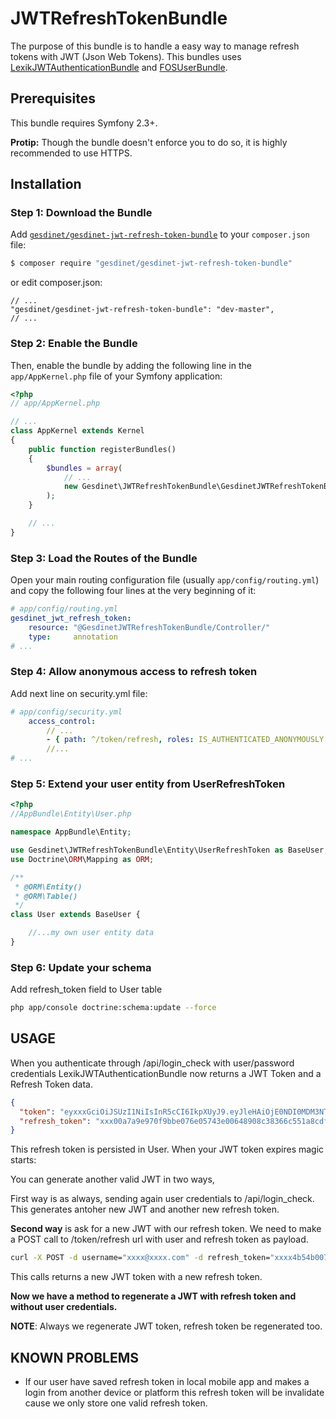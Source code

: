 JWTRefreshTokenBundle
=====================

The purpose of this bundle is to handle a easy way to manage refresh tokens with JWT (Json Web Tokens). This bundles uses [LexikJWTAuthenticationBundle](https://github.com/lexik/LexikJWTAuthenticationBundle) and [FOSUserBundle](https://github.com/FriendsOfSymfony/FOSUserBundle).

Prerequisites
-------------

This bundle requires Symfony 2.3+.

**Protip:** Though the bundle doesn't enforce you to do so, it is highly recommended to use HTTPS. 

Installation
------------

### Step 1: Download the Bundle

Add [`gesdinet/gesdinet-jwt-refresh-token-bundle`](https://packagist.org/packages/gesdinet/gesdinet-jwt-refresh-token-bundle) to your `composer.json` file:

```bash
$ composer require "gesdinet/gesdinet-jwt-refresh-token-bundle"
```

or edit composer.json:
    
    // ...
    "gesdinet/gesdinet-jwt-refresh-token-bundle": "dev-master",
    // ...
    
### Step 2: Enable the Bundle

Then, enable the bundle by adding the following line in the `app/AppKernel.php` file of your Symfony application:

```php
<?php
// app/AppKernel.php

// ...
class AppKernel extends Kernel
{
    public function registerBundles()
    {
        $bundles = array(
            // ...
            new Gesdinet\JWTRefreshTokenBundle\GesdinetJWTRefreshTokenBundle(),
        );
    }

    // ...
}
```

### Step 3: Load the Routes of the Bundle

Open your main routing configuration file (usually `app/config/routing.yml`) and copy the following four lines at the very beginning of it:

```yaml
# app/config/routing.yml
gesdinet_jwt_refresh_token:
    resource: "@GesdinetJWTRefreshTokenBundle/Controller/"
    type:     annotation
# ...
```

### Step 4: Allow anonymous access to refresh token

Add next line on security.yml file:

```yaml
# app/config/security.yml
    access_control:
        // ...
        - { path: ^/token/refresh, roles: IS_AUTHENTICATED_ANONYMOUSLY }
        //...
# ...
```

### Step 5: Extend your user entity from UserRefreshToken

```php
<?php
//AppBundle\Entity\User.php

namespace AppBundle\Entity;

use Gesdinet\JWTRefreshTokenBundle\Entity\UserRefreshToken as BaseUser;
use Doctrine\ORM\Mapping as ORM;

/**
 * @ORM\Entity()
 * @ORM\Table()
 */
class User extends BaseUser {

    //...my own user entity data
}
```
### Step 6: Update your schema

Add refresh_token field to User table

```bash
php app/console doctrine:schema:update --force
```

USAGE
-----

When you authenticate through /api/login_check with user/password credentials LexikJWTAuthenticationBundle now returns a JWT Token and a Refresh Token data.

```json
{
  "token": "eyxxxGciOiJSUzI1NiIsInR5cCI6IkpXUyJ9.eyJleHAiOjE0NDI0MDM3NTgsImVtYWlsIjoid2VibWFzdGVyQGdlc2RpbmV0LmNvbSIsImlhdCI6IjE0NDI0MDM3MzgifQ.bo5pre_v0moCXVOZOj-s85gVnBLzdSdsltPn3XrkmJaE8eaBo_zcU2pnjs4dUc9hhwNZK8PL6SmSNcQuTUj4OMK7sUDfXr62a05Ds-UgQP8B2Kpc-ZOmSts_vhgo6xJNCy8Oub9-pRA_78WzUUxt294w0IArrNlgQAGewk65RSMThOif9G6L7HzBM4ajFZ-kMDypz2zVQea1kry-m-XXKNDbERCSHnMeV3rANN48SX645_WEvwaHy0agChR4hTnThzLof2bShA7j7HmnSPpODxQszS5ZBHdMgTvYhlcWJmwYswCWCTPl3lsqVq_UOFI5_4arpSNlUwZsichqxXVAHX5idZqCWtoaqAbvNQe2IpinYajoXw-MlYKvcN2TLUF_8sy529olLUagf4FCpCO6JFxovv0E7ll9tUOVvx9LlannqV8976q5XCOoXszKonZSH7DhsBlW5Emjv7PailbARZ-hfl4YlamyY2QbnxAswYycfoxqJxbbIKYGA8dlebdvMyC7m9VATnasTuKeEKS3mP5iyDgWALBHNYXm1FM-12zHBdN3PbOgxmy_OBGvk05thYFEf2WVmyedtFHy4TGlI0-otUTAf2swQAXWhKtkLWzokWWF7l5iNzam1kkEgql5EOztXHDZpmdKVHWBVNvN3J5ivPjjJBm6sGusf-radcw",
  "refresh_token": "xxx00a7a9e970f9bbe076e05743e00648908c38366c551a8cdf524ba424fc3e520988f6320a54989bbe85931ffe1bfcc63e33fd8b45d58564039943bfbd8dxxx"
}
```

This refresh token is persisted in User. When your JWT token expires magic starts:

You can generate another valid JWT in two ways, 

First way is as always, sending again user credentials to /api/login_check. This generates antoher new JWT and another new refresh token.

**Second way** is ask for a new JWT with our refresh token. We need to make a POST call to /token/refresh url with user and refresh token as payload.

```bash
curl -X POST -d username="xxxx@xxxx.com" -d refresh_token="xxxx4b54b0076d2fcc5a51a6e60c0fb83b0bc90b47e2c886accb70850795fb311973c9d101fa0111f12eec739db063ec09d7dd79331e3148f5fc6e9cb362xxxx" 'http://xxxx/token/refresh'
```

This calls returns a new JWT token with a new refresh token.

**Now we have a method to regenerate a JWT with refresh token and without user credentials.**

**NOTE**: Always we regenerate JWT token, refresh token be regenerated too.

KNOWN PROBLEMS
--------------

* If our user have saved refresh token in local mobile app and makes a login from another device or platform this refresh token will be invalidate cause we only store one valid refresh token.
